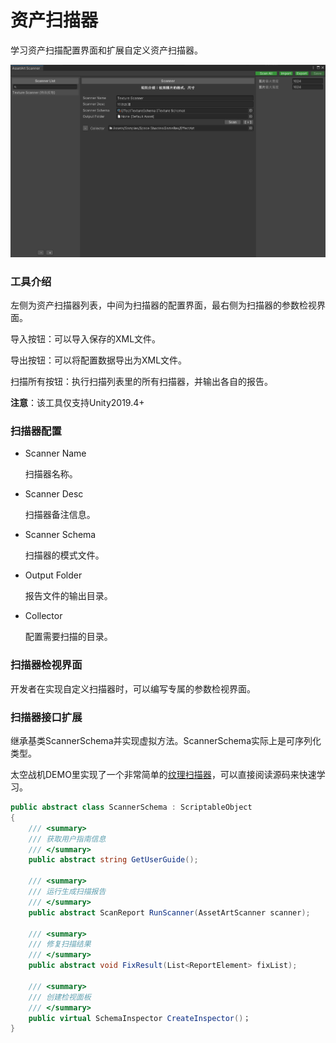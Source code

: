 # 资产扫描器

学习资产扫描配置界面和扩展自定义资产扫描器。

![image](./Image/AssetArtScanner-img1.png)

### 工具介绍

左侧为资产扫描器列表，中间为扫描器的配置界面，最右侧为扫描器的参数检视界面。

导入按钮：可以导入保存的XML文件。

导出按钮：可以将配置数据导出为XML文件。

扫描所有按钮：执行扫描列表里的所有扫描器，并输出各自的报告。

**注意**：该工具仅支持Unity2019.4+

### 扫描器配置

- Scanner Name

  扫描器名称。

- Scanner Desc

  扫描器备注信息。

- Scanner Schema

  扫描器的模式文件。

- Output Folder

  报告文件的输出目录。

- Collector

  配置需要扫描的目录。

### 扫描器检视界面

开发者在实现自定义扫描器时，可以编写专属的参数检视界面。

### 扫描器接口扩展

继承基类ScannerSchema并实现虚拟方法。ScannerSchema实际上是可序列化类型。

太空战机DEMO里实现了一个非常简单的[纹理扫描器](https://github.com/tuyoogame/YooAsset/blob/dev/Assets/YooAsset/Samples~/Space%20Shooter/GameScript/Editor/TextureSchema.cs)，可以直接阅读源码来快速学习。

```csharp
public abstract class ScannerSchema : ScriptableObject
{
    /// <summary>
    /// 获取用户指南信息
    /// </summary>
    public abstract string GetUserGuide();

    /// <summary>
    /// 运行生成扫描报告
    /// </summary>
    public abstract ScanReport RunScanner(AssetArtScanner scanner);

    /// <summary>
    /// 修复扫描结果
    /// </summary>
    public abstract void FixResult(List<ReportElement> fixList);

    /// <summary>
    /// 创建检视面板
    /// </summary>
    public virtual SchemaInspector CreateInspector()；
}
```

